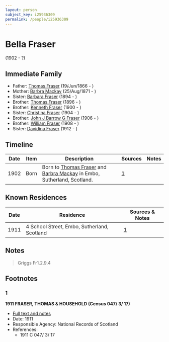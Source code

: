 ```yaml
---
layout: person
subject_key: i25936309
permalink: /people/i25936309
---
```


# Bella Fraser
(1902 - ?)

## Immediate Family

* Father: [Thomas Fraser](./@28777404@-thomas-fraser-b1866-6-19-d.md) (19/Jun/1866 - )
* Mother: [Barbra Mackay](./@60643714@-barbra-mackay-b1871-8-25-d.md) (25/Aug/1871 - )
* Sister: [Barbara Fraser](./@26057486@-barbara-fraser-b1894-d.md) (1894 - )
* Brother: [Thomas Fraser](./@41158088@-thomas-fraser-b1896-d.md) (1896 - )
* Brother: [Kenneth Fraser](./@73587538@-kenneth-fraser-b1900-d.md) (1900 - )
* Sister: [Christina Fraser](./@8163648@-christina-fraser-b1904-d.md) (1904 - )
* Brother: [John J Barrow G Fraser](./@43044884@-john-j-barrow-g-fraser-b1906-d.md) (1906 - )
* Brother: [William Fraser](./@94771760@-william-fraser-b1908-d.md) (1908 - )
* Sister: [Davidina Fraser](./@27014400@-davidina-fraser-b1912-d.md) (1912 - )

## Timeline

Date | Item | Description | Sources | Notes
---|---|---|---|---
1902 | Born | Born to [Thomas Fraser](./@28777404@-thomas-fraser-b1866-6-19-d.md) and [Barbra Mackay](./@60643714@-barbra-mackay-b1871-8-25-d.md) in Embo, Sutherland, Scotland. | [1](#1) | 

## Known Residences

Date | Residence | Sources & Notes
---|---|---
1911 | 4 School Street, Embo, Sutherland, Scotland | [1](#1)

## Notes

> Griggs Fr1.2.9.4
>


## Footnotes

### 1

**1911 FRASER, THOMAS & HOUSEHOLD (Census 047/ 3/ 17)**

* [Full text and notes](../sources/@57860209@-1911-fraser,-thomas-&-household-census-047-3-17-.md)
* Date: 1911
* Responsible Agency: National Records of Scotland
* References: 
  * 1911 C 047/ 3/ 17

